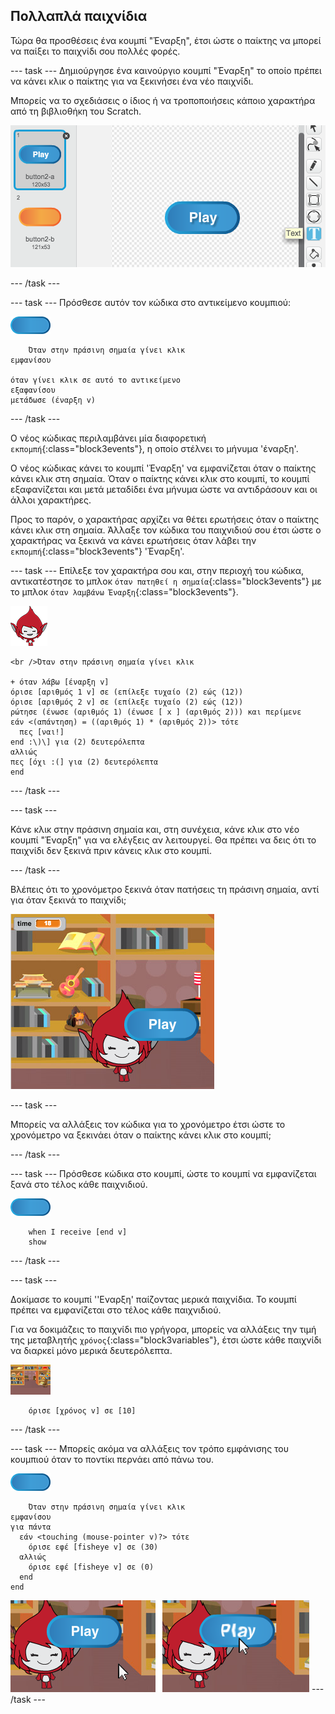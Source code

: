 ## Πολλαπλά παιχνίδια

Τώρα θα προσθέσεις ένα κουμπί "Έναρξη", έτσι ώστε ο παίκτης να μπορεί να παίξει το παιχνίδι σου πολλές φορές.

\--- task \--- Δημιούργησε ένα καινούργιο κουμπί "Έναρξη" το οποίο πρέπει να κάνει κλικ ο παίκτης για να ξεκινήσει ένα νέο παιχνίδι.

Μπορείς να το σχεδιάσεις ο ίδιος ή να τροποποιήσεις κάποιο χαρακτήρα από τη βιβλιοθήκη του Scratch.

![Εικόνα του κουμπιού έναρξης](images/brain-play.png)

\--- /task \---

\--- task \--- Πρόσθεσε αυτόν τον κώδικα στο αντικείμενο κουμπιού:

![Κουμπί](images/button-sprite.png)

```blocks3
    Όταν στην πράσινη σημαία γίνει κλικ
εμφανίσου

όταν γίνει κλικ σε αυτό το αντικείμενο
εξαφανίσου
μετάδωσε (έναρξη v)
```

\--- /task \---

Ο νέος κώδικας περιλαμβάνει μία διαφορετική `εκπομπή`{:class="block3events"}, η οποίο στέλνει το μήνυμα 'έναρξη'.

Ο νέος κώδικας κάνει το κουμπί 'Έναρξη' να εμφανίζεται όταν ο παίκτης κάνει κλικ στη σημαία. Όταν ο παίκτης κάνει κλικ στο κουμπί, το κουμπί εξαφανίζεται και μετά μεταδίδει ένα μήνυμα ώστε να αντιδράσουν και οι άλλοι χαρακτήρες.

Προς το παρόν, ο χαρακτήρας αρχίζει να θέτει ερωτήσεις όταν ο παίκτης κάνει κλικ στη σημαία. Άλλαξε τον κώδικα του παιχνιδιού σου έτσι ώστε ο χαρακτήρας να ξεκινά να κάνει ερωτήσεις όταν λάβει την `εκπομπή`{:class="block3events"} 'Έναρξη'.

\--- task \--- Επίλεξε τον χαρακτήρα σου και, στην περιοχή του κώδικα, αντικατέστησε το μπλοκ `όταν πατηθεί η σημαία`{:class="block3events"} με το μπλοκ `όταν λαμβάνω Έναρξη`{:class="block3events"}.

![Χαρακτήρας](images/giga-sprite.png)

```blocks3
<br />Όταν στην πράσινη σημαία γίνει κλικ

+ όταν λάβω [έναρξη v]
όρισε [αριθμός 1 v] σε (επίλεξε τυχαίο (2) εώς (12))
όρισε [αριθμός 2 v] σε (επίλεξε τυχαίο (2) εώς (12))
ρώτησε (ένωσε (αριθμός 1) (ένωσε [ x ] (αριθμός 2))) και περίμενε
εάν <(απάντηση) = ((αριθμός 1) * (αριθμός 2))> τότε 
  πες [ναι!]
end :\)\] για (2) δευτερόλεπτα
αλλιώς
πες [όχι :(] για (2) δευτερόλεπτα
end
```

\--- /task \---

\--- task \---

Κάνε κλικ στην πράσινη σημαία και, στη συνέχεια, κάνε κλικ στο νέο κουμπί "Έναρξη" για να ελέγξεις αν λειτουργεί. Θα πρέπει να δεις ότι το παιχνίδι δεν ξεκινά πριν κάνεις κλικ στο κουμπί.

\--- /task \---

Βλέπεις ότι το χρονόμετρο ξεκινά όταν πατήσεις τη πράσινη σημαία, αντί για όταν ξεκινά το παιχνίδι;

![Το χρονόμετρο έχει ξεκινήσει](images/brain-timer-bug.png)

\--- task \---

Μπορείς να αλλάξεις τον κώδικα για το χρονόμετρο έτσι ώστε το χρονόμετρο να ξεκινάει όταν ο παίκτης κάνει κλικ στο κουμπί;

\--- /task \---

\--- task \--- Πρόσθεσε κώδικα στο κουμπί, ώστε το κουμπί να εμφανίζεται ξανά στο τέλος κάθε παιχνιδιού.

![Κουμπί](images/button-sprite.png)

```blocks3
    when I receive [end v]
    show
```

\--- /task \---

\--- task \---

Δοκίμασε το κουμπί ''Εναρξη' παίζοντας μερικά παιχνίδια. Το κουμπί πρέπει να εμφανίζεται στο τέλος κάθε παιχνιδιού.

Για να δοκιμάζεις το παιχνίδι πιο γρήγορα, μπορείς να αλλάξεις την τιμή της μεταβλητής `χρόνος`{:class="block3variables"}, έτσι ώστε κάθε παιχνίδι να διαρκεί μόνο μερικά δευτερόλεπτα.

![Σκηνικό](images/stage-sprite.png)

```blocks3
    όρισε [χρόνος v] σε [10]
```

\--- /task \---

\--- task \--- Μπορείς ακόμα να αλλάξεις τον τρόπο εμφάνισης του κουμπιού όταν το ποντίκι περνάει από πάνω του.

![Κουμπί](images/button-sprite.png)

```blocks3
    Όταν στην πράσινη σημαία γίνει κλικ
εμφανίσου
για πάντα 
  εάν <touching (mouse-pointer v)?> τότε 
    όρισε εφέ [fisheye v] σε (30)
  αλλιώς 
    όρισε εφέ [fisheye v] σε (0)
  end
end
```

![στιγμιότυπο οθόνης](images/brain-fisheye.png) \--- /task \---